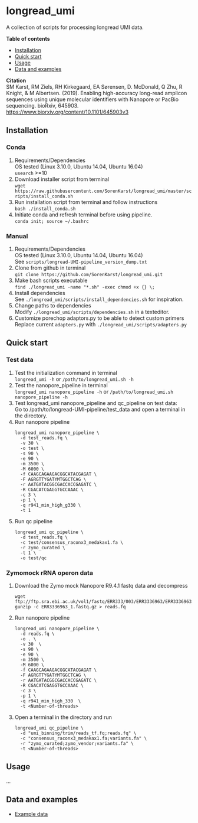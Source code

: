 # longread_umi 

A collection of scripts for processing longread UMI data.

**Table of contents**
- [Installation](#installation)
- [Quick start](#quick-start)
- [Usage](#usage)
- [Data and examples](#data-and-examples)

**Citation**  
SM Karst, RM Ziels, RH Kirkegaard, EA Sørensen, D. McDonald, Q Zhu, R Knight, & M Albertsen. (2019). Enabling high-accuracy long-read amplicon sequences using unique molecular identifiers with Nanopore or PacBio sequencing. bioRxiv, 645903.
https://www.biorxiv.org/content/10.1101/645903v3

## Installation

### Conda

1. Requirements/Dependencies \
   OS tested (Linux 3.10.0, Ubuntu 14.04, Ubuntu 16.04) \
  `usearch` >=10
2. Download installer script from terminal \
   `wget https://raw.githubusercontent.com/SorenKarst/longread_umi/master/scripts/install_conda.sh`
3. Run installation script from terminal and follow instructions \
   `bash ./install_conda.sh` 
4. Initiate conda and refresh terminal before using pipeline. \
   `conda init; source ~/.bashrc`  

### Manual

1. Requirements/Dependencies \
   OS tested (Linux 3.10.0, Ubuntu 14.04, Ubuntu 16.04) \
   See `scripts/longread-UMI-pipeline_version_dump.txt`
2. Clone from github in terminal \
   `git clone https://github.com/SorenKarst/longread_umi.git`
3. Make bash scripts executable \
   `find ./longread_umi -name "*.sh" -exec chmod +x {} \;`
4. Install dependencies \
   See `./longread_umi/scripts/install_dependencies.sh` for inspiration.
5. Change paths to dependencies \
   Modify `./longread_umi/scripts/dependencies.sh` in a texteditor.
6. Customize porechop adaptors.py to be able to detect custom primers \
   Replace current `adapters.py` with `./longread_umi/scripts/adapters.py`

## Quick start

### Test data
1. Test the initialization command in terminal  
  `longread_umi -h` or `/path/to/longread_umi.sh -h`
2. Test the nanopore_pipeline in terminal  
  `longread_umi nanopore_pipeline -h` or `/path/to/longread_umi.sh nanopore_pipeline -h`
3. Test longread_umi nanopore_pipeline and qc_pipeline on test data:  
   Go to /path/to/longread-UMI-pipeline/test_data and open a terminal in the directory.
4. Run nanopore pipeline
   ```
   longread_umi nanopore_pipeline \  
     -d test_reads.fq \  
     -v 30 \  
     -o test \  
     -s 90 \  
     -e 90 \  
     -m 3500 \  
     -M 6000 \  
     -f CAAGCAGAAGACGGCATACGAGAT \  
     -F AGRGTTYGATYMTGGCTCAG \  
     -r AATGATACGGCGACCACCGAGATC \  
     -R CGACATCGAGGTGCCAAAC \  
     -c 3 \  
     -p 1 \  
     -q r941_min_high_g330 \  
     -t 1
   ```
5. Run qc pipeline
   ```
   longread_umi qc_pipeline \  
     -d test_reads.fq \  
     -c test/consensus_raconx3_medakax1.fa \  
     -r zymo_curated \  
     -t 1 \  
     -o test/qc
   ```

### Zymomock rRNA operon data
1. Download the Zymo mock Nanopore R9.4.1 fastq data and decompress
   ```
   wget ftp://ftp.sra.ebi.ac.uk/vol1/fastq/ERR333/003/ERR3336963/ERR3336963_1.fastq.gz 
   gunzip -c ERR3336963_1.fastq.gz > reads.fq
   ```
2. Run nanopore pipeline
   ```
   longread_umi nanopore_pipeline \  
     -d reads.fq \  
     -o . \  
     -v 30  \  
     -s 90 \  
     -e 90 \  
     -m 3500 \  
     -M 6000 \  
     -f CAAGCAGAAGACGGCATACGAGAT \  
     -F AGRGTTYGATYMTGGCTCAG \  
     -r AATGATACGGCGACCACCGAGATC \  
     -R CGACATCGAGGTGCCAAAC \  
     -c 3 \  
     -p 1 \   
     -q r941_min_high_330  \
     -t <Number-of-threads>  
   ```
5. Open a terminal in the directory and run
   ```
   longread_umi qc_pipeline \  
     -d "umi_binning/trim/reads_tf.fq;reads.fq" \  
     -c "consensus_raconx3_medakax1.fa;variants.fa" \  
     -r "zymo_curated;zymo_vendor;variants.fa" \  
     -t <Number-of-threads> 
   ```

## Usage

...

## Data and examples

- [Example data](docs/DATA.md)
